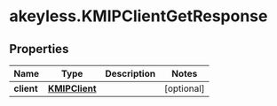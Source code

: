 # akeyless.KMIPClientGetResponse

## Properties

Name | Type | Description | Notes
------------ | ------------- | ------------- | -------------
**client** | [**KMIPClient**](KMIPClient.md) |  | [optional] 


